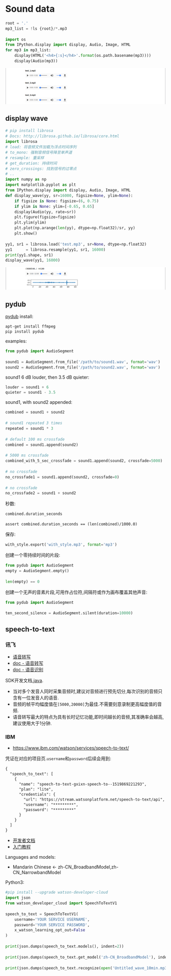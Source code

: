 # Sound data
```python
root = '.'
mp3_list = !ls {root}/*.mp3

import os
from IPython.display import display, Audio, Image, HTML
for mp3 in mp3_list:
    display(HTML('<h4>{:s}</h4>'.format(os.path.basename(mp3))))
    display(Audio(mp3))
```

![](Sound_data.md.01.png)

## display wave
```python
# pip install librosa
# Docs: http://librosa.github.io/librosa/core.html
import librosa
# load: 将音频文件加载为浮点时间序列
# to_mono: 强制音频信号降至单声道
# resample: 重采样
# get_duration: 持续时间
# zero_crossings: 找到信号的过零点
# ..
import numpy as np
import matplotlib.pyplot as plt
from IPython.display import display, Audio, Image, HTML
def display_wave(yy, sr=16000, figsize=None, ylim=None):
    if figsize is None: figsize=(6, 0.75)
    if ylim is None: ylim=[-0.65, 0.65]
    display(Audio(yy, rate=sr))
    plt.figure(figsize=figsize)
    plt.ylim(ylim)
    plt.plot(np.arange(len(yy), dtype=np.float32)/sr, yy)
    plt.show()

yy1, sr1 = librosa.load('test.mp3', sr=None, dtype=np.float32)
yy1      = librosa.resample(yy1, sr1, 16000)
print(yy1.shape, sr1)
display_wave(yy1, 16000)
```

![](Sound_data.md.02.png)

## pydub
[pydub](https://github.com/jiaaro/pydub) install:
```
apt-get install ffmpeg
pip install pydub
```

examples:
```python
from pydub import AudioSegment

sound1 = AudioSegment.from_file('/path/to/sound1.wav', format='wav')
sound2 = AudioSegment.from_file('/path/to/sound2.wav', format='wav')
```

sound1 6 dB louder, then 3.5 dB quieter:
```python
louder = sound1 + 6
quieter = sound1 - 3.5
```

sound1, with sound2 appended:
```python
combined = sound1 + sound2

# sound1 repeated 3 times
repeated = sound1 * 3

# default 100 ms crossfade
combined = sound1.append(sound2)

# 5000 ms crossfade
combined_with_5_sec_crossfade = sound1.append(sound2, crossfade=5000)

# no crossfade
no_crossfade1 = sound1.append(sound2, crossfade=0)

# no crossfade
no_crossfade2 = sound1 + sound2
```

秒数:
```
combined.duration_seconds

assert combined.duration_seconds == (len(combined)/1000.0)
```

保存:
```python
with_style.export('with_style.mp3', format='mp3')
```

创建一个零持续时间的片段:
```python
from pydub import AudioSegment
empty = AudioSegment.empty()

len(empty) == 0
```

创建一个无声的音素片段,可用作占位符,间隔符或作为画布覆盖其他声音:
```python
from pydub import AudioSegment

ten_second_silence = AudioSegment.silent(duration=10000)
```

## speech-to-text

### 讯飞
- [语音转写](http://www.xfyun.cn/services/lfasr)
- [doc - 语音转写](http://www.xfyun.cn/doccenter/lfasr)
- [doc - 语音识别](http://www.xfyun.cn/doccenter/asr)

SDK开发文档,[java](http://www.xfyun.cn/doccenter/lfasr#go_sdk_doc_v2).

- 当对多个发音人同时采集音频时,建议对音频进行预先切分,每次识别的音频只含有一位发音人的语音.
- 音频的帧平均幅度值在`[5000,20000]`为最佳.不需要刻意录制更高幅度值的音频.
- 语音转写最大的特点为具有长时记忆功能,即时间越长的音频,其准确率会越高,建议使用大于1分钟.

### IBM
- https://www.ibm.com/watson/services/speech-to-text/

凭证在对应的项目页.`username`和`password`后续会用到:
```
{
  "speech_to_text": [
    {
      "name": "speech-to-text-gxixn-speech-to--1519869221293",
      "plan": "lite",
      "credentials": {
        "url": "https://stream.watsonplatform.net/speech-to-text/api",
        "username": "*********",
        "password": "*********"
      }
    }
  ]
}
```

- [开发者文档](https://console.bluemix.net/developer/watson/documentation)
- [入门教程](https://console.bluemix.net/docs/services/speech-to-text/getting-started.html#gettingStarted)

Languages and models:

- Mandarin Chinese <- zh-CN_BroadbandModel,zh-CN_NarrowbandModel

Python3:
```python
#pip install --upgrade watson-developer-cloud
import json
from watson_developer_cloud import SpeechToTextV1

speech_to_text = SpeechToTextV1(
    username='YOUR SERVICE USERNAME',
    password='YOUR SERVICE PASSWORD',
    x_watson_learning_opt_out=False
)

print(json.dumps(speech_to_text.models(), indent=2))

print(json.dumps(speech_to_text.get_model('zh-CN_BroadbandModel'), indent=2))

print(json.dumps(speech_to_text.recognize(open('Untitled_wave_10min.mp3', 'rb'), content_type='audio/mp3', model='zh-CN_BroadbandModel', timestamps=True, word_confidence=True), indent=2))
```
